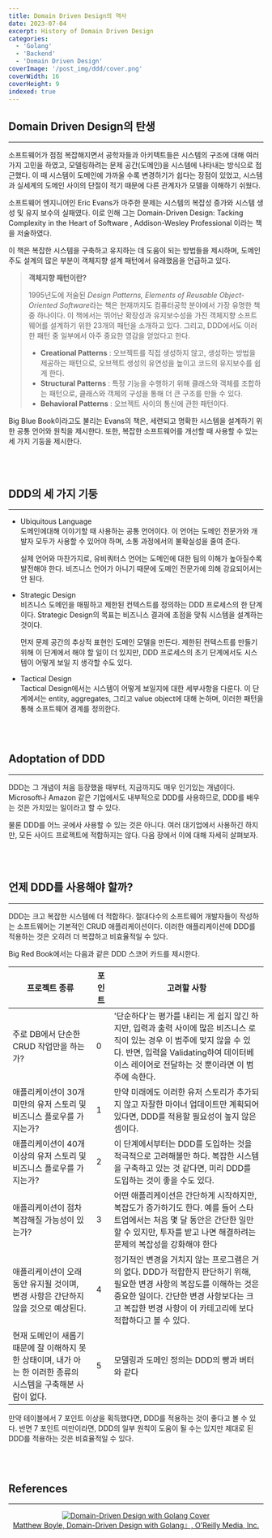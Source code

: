```yaml
---
title: Domain Driven Design의 역사
date: 2023-07-04
excerpt: History of Domain Driven Design
categories:
  - 'Golang'
  - 'Backend'
  - 'Domain Driven Design'
coverImage: '/post_img/ddd/cover.png'
coverWidth: 16
coverHeight: 9
indexed: true
---
```


## Domain Driven Design의 탄생

---

소프트웨어가 점점 복잡해지면서 공학자들과 아키텍트들은 시스템의 구조에 대해 여러 가지 고민을 하였고,
모델링하려는 문제 공간(도메인)을 시스템에 나타내는 방식으로 접근했다.
이 때 시스템이 도메인에 가까울 수록 변경하기가 쉽다는 장점이 있었고, 시스템과 실세계의 도메인 사이의 단절이 적기 때문에 다른 관계자가 모델을 이해하기 쉬웠다.

소프트웨어 엔지니어인 Eric Evans가 마주한 문제는 시스템의 복잡성 증가와 시스템 생성 및 유지 보수의 실패였다.
이로 인해 그는 Domain-Driven Design: Tacking Complexity in the Heart of Software , Addison-Wesley Professional 이라는 책을 저술하였다.

이 책은 복잡한 시스템을 구축하고 유지하는 데 도움이 되는 방법들을 제시하며, 도메인 주도 설계의 많은 부분이 객체지향 설계 패턴에서 유래했음을 언급하고 있다.

> **객체지향 패턴이란?**
>
> 1995년도에 저술된 *Design Patterns, Elements of Reusable Object-Oriented Software*라는 책은 현재까지도 컴퓨터공학 분야에서 가장 유명한 책 중 하나이다.
> 이 책에서는 뛰어난 확장성과 유지보수성을 가진 객체지향 소프트웨어를 설계하기 위한 23개의 패턴을 소개하고 있다.
> 그리고, DDD에서도 이러한 패턴 중 일부에서 아주 중요한 영감을 얻었다고 한다.
>
> - **Creational Patterns** : 오브젝트를 직접 생성하지 않고, 생성하는 방법을 제공하는 패턴으로, 오브젝트 생성의 유연성을 높이고 코드의 유지보수를 쉽게 한다.
> - **Structural Patterns** : 특정 기능을 수행하기 위해 클래스와 객체를 조합하는 패턴으로, 클래스와 객체의 구성을 통해 더 큰 구조를 만들 수 있다.
> - **Behavioral Patterns** : 오브젝트 사이의 통신에 관한 패턴이다.

Big Blue Book이라고도 불리는 Evans의 책은, 세련되고 명확한 시스템을 설계하기 위한 공통 언어와 원칙을 제시한다.
또한, 복잡한 소프트웨어를 개선할 때 사용할 수 있는 세 가지 기둥을 제시한다.

<br><br>

## DDD의 세 가지 기둥

---

- Ubiquitous Language  
  도메인에대해 이야기할 때 사용하는 공통 언어이다.
  이 언어는 도메인 전문가와 개발자 모두가 사용할 수 있어야 하며, 소통 과정에서의 불확실성을 줄여 준다.

  실제 언어와 마찬가지로, 유비쿼터스 언어는 도메인에 대한 팀의 이해가 높아질수록 발전해야 한다.
  비즈니스 언어가 아니기 때문에 도메인 전문가에 의해 강요되어서는 안 된다.

- Strategic Design  
  비즈니스 도메인을 매핑하고 제한된 컨텍스트를 정의하는 DDD 프로세스의 한 단계이다.
  Strategic Design의 목표는 비즈니스 결과에 초점을 맞춰 시스템을 설계하는 것이다.

  먼저 문제 공간의 추상적 표현인 도메인 모델을 만든다.
  제한된 컨텍스트를 만들기 위해 이 단계에서 해야 할 일이 더 있지만,
  DDD 프로세스의 초기 단계에서도 시스템이 어떻게 보일 지 생각할 수도 있다.

- Tactical Design  
  Tactical Design에서는 시스템이 어떻게 보일지에 대한 세부사항을 다룬다.
  이 단계에서는 entity, aggregates, 그리고 value object에 대해 논하며,
  이러한 패턴을 통해 소프트웨어 경계를 정의한다.

<br><br>

## Adoptation of DDD

---

DDD는 그 개념이 처음 등장했을 때부터, 지금까지도 매우 인기있는 개념이다.
Microsoft나 Amazon 같은 기업에서도 내부적으로 DDD를 사용하므로, DDD를 배우는 것은 가치있는 일이라고 할 수 있다.

물론 DDD를 어느 곳에사 사용할 수 있는 것은 아니다.
여러 대기업에서 사용하긴 하지만, 모든 사이드 프로젝트에 적합하지는 않다.
다음 장에서 이에 대해 자세히 살펴보자.

<br><br>

## 언제 DDD를 사용해야 할까?

---

DDD는 크고 복잡한 시스템에 더 적합하다.
절대다수의 소프트웨어 개발자들이 작성하는 소프트웨어는 기본적인 CRUD 애플리케이션이다.
이러한 애플리케이션에 DDD를 적용하는 것은 오히려 더 복잡하고 비효율적일 수 있다.

Big Red Book에서는 다음과 같은 DDD 스코어 카드를 제시한다.

| 프로젝트 종류                                                                                                    | 포인트 | 고려할 사항                                                                                                                                                                                                                       |
| ---------------------------------------------------------------------------------------------------------------- | ------ | --------------------------------------------------------------------------------------------------------------------------------------------------------------------------------------------------------------------------------- |
| 주로 DB에서 단순한 CRUD 작업만을 하는가?                                                                         | 0      | '단순하다'는 평가를 내리는 게 쉽지 않긴 하지만, 입력과 출력 사이에 많은 비즈니스 로직이 있는 경우 이 범주에 맞지 않을 수 있다. 반면, 입력을 Validating하여 데이터베이스 레이어로 전달하는 것 뿐이라면 이 범주에 속한다.           |
| 애플리케이션이 30개 미만의 유저 스토리 및 비즈니스 플로우를 가지는가?                                            | 1      | 만약 미래에도 이러한 유저 스토리가 추가되지 않고 자잘한 마이너 업데이트만 계획되어 있다면, DDD를 적용할 필요성이 높지 않은 셈이다.                                                                                                |
| 애플리케이션이 40개 이상의 유저 스토리 및 비즈니스 플로우를 가지는가?                                            | 2      | 이 단계에서부터는 DDD를 도입하는 것을 적극적으로 고려해볼만 하다. 복잡한 시스템을 구축하고 있는 것 같다면, 미리 DDD를 도입하는 것이 좋을 수도 있다.                                                                               |
| 애플리케이션이 점차 복잡해질 가능성이 있는가?                                                                    | 3      | 어떤 애플리케이션은 간단하게 시작하지만, 복잡도가 증가하기도 한다. 예를 들어 스타트업에서는 처음 몇 달 동안은 간단한 일만 할 수 있지만, 투자를 받고 나면 해결하려는 문제의 복잡성을 강화해야 한다                                 |
| 애플리케이션이 오래동안 유지될 것이며, 변경 사항은 간단하지 않을 것으로 예상된다.                                | 4      | 정기적인 변경을 거치지 않는 프로그램은 거의 없다. DDD가 적합한지 판단하기 위해, 필요한 변경 사항의 복잡도를 이해하는 것은 중요한 일이다. 간단한 변경 사항보다는 크고 복잡한 변경 사항이 이 카테고리에 보다 적합하다고 볼 수 있다. |
| 현재 도메인이 새롭기 때문에 잘 이해하지 못한 상태이며, 내가 아는 한 이러한 종류의 시스템을 구축해본 사람이 없다. | 5      | 모델링과 도메인 정의는 DDD의 빵과 버터와 같다                                                                                                                                                                                     |

만약 테이블에서 7 포인트 이상을 획득했다면, DDD를 적용하는 것이 좋다고 볼 수 있다.
반면 7 포인트 미만이라면, DDD의 일부 원칙이 도움이 될 수는 있지만 제대로 된 DDD를 적용하는 것은 비효율적일 수 있다.

<br><br>

## References

---

<center>

[![Domain-Driven Design with Golang Cover](https://learning.oreilly.com/covers/urn:orm:book:9781804613450/400w/)](https://learning.oreilly.com/library/view/domain-driven-design-with/9781804613450/) <br>
[Matthew Boyle, Domain-Driven Design with Golang』, O'Reilly Media, Inc.](https://learning.oreilly.com/library/view/domain-driven-design-with/9781804613450/)

</center>

<br><br>
